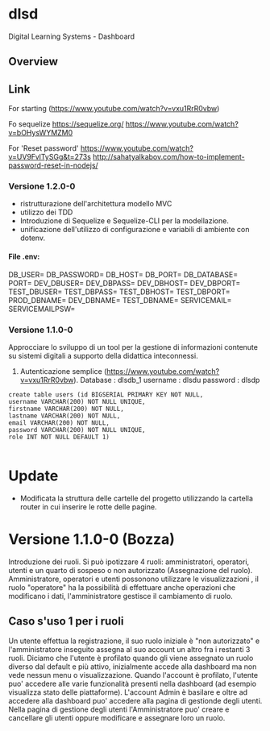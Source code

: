 # dlsd
Digital Learning Systems - Dashboard
## Overview

## Link
For starting 
(https://www.youtube.com/watch?v=vxu1RrR0vbw)

Fo sequelize
https://sequelize.org/
https://www.youtube.com/watch?v=bOHysWYMZM0

For 'Reset password'
https://www.youtube.com/watch?v=UV9FvlTySGg&t=273s
http://sahatyalkabov.com/how-to-implement-password-reset-in-nodejs/

### Versione 1.2.0-0
* ristrutturazione dell'architettura modello MVC
* utilizzo dei TDD
* Introduzione di Sequelize e Sequelize-CLI per la modellazione.
* unificazione dell'utilizzo di configurazione e variabili di ambiente con dotenv. 

#### File .env:
DB_USER=
DB_PASSWORD=
DB_HOST=
DB_PORT=
DB_DATABASE=
PORT=
DEV_DBUSER=
DEV_DBPASS=
DEV_DBHOST=
DEV_DBPORT=
TEST_DBUSER=
TEST_DBPASS=
TEST_DBHOST=
TEST_DBPORT=
PROD_DBNAME=
DEV_DBNAME=
TEST_DBNAME=
SERVICEMAIL=
SERVICEMAILPSW=

### Versione 1.1.0-0
Approcciare lo sviluppo di un tool per la gestione di informazioni contenute su sistemi digitali a supporto della didattica inteconnessi.
1. Autenticazione semplice (https://www.youtube.com/watch?v=vxu1RrR0vbw).
Database : dlsdb_1
username : dlsdu
password : dlsdp

```
create table users (id BIGSERIAL PRIMARY KEY NOT NULL, 
username VARCHAR(200) NOT NULL UNIQUE,
firstname VARCHAR(200) NOT NULL,
lastname VARCHAR(200) NOT NULL,
email VARCHAR(200) NOT NULL,
password VARCHAR(200) NOT NULL UNIQUE,
role INT NOT NULL DEFAULT 1)


```
# Update
- Modificata la struttura delle cartelle del progetto utilizzando la cartella router in cui inserire le rotte delle pagine.  
# Versione 1.1.0-0 (Bozza)
Introduzione dei ruoli. Si può ipotizzare 4 ruoli: amministratori, operatori, utenti e un quarto di sospeso o non autorizzato (Assegnazione del ruolo). Amministratore, operatori e utenti possonono utilizzare le visualizzazioni , il ruolo "operatore" ha la possibilità di effettuare anche operazioni che modificano i dati, l'amministratore gestisce il cambiamento di ruolo.
## Caso s'uso 1 per i ruoli
Un utente effettua la registrazione, il suo ruolo iniziale è "non autorizzato" e l'amministratore inseguito
assegna al suo account un altro fra i restanti 3 ruoli. Diciamo che l'utente è profilato quando gli viene assegnato un ruolo diverso dal default e più attivo, inizialmente accede alla dashboard ma non vede nessun menu o visualizzazione. Quando l'account è profilato, l'utente puo' accedere alle varie funzionalità presenti nella dashboard (ad esempio visualizza stato delle piattaforme).
L'account Admin è basilare e oltre ad accedere alla dashboard puo' accedere alla pagina di gestionde degli utenti. Nella pagina di gestione degli utenti l'Amministratore puo' creare e cancellare gli utenti oppure modificare e assegnare loro un ruolo.
  